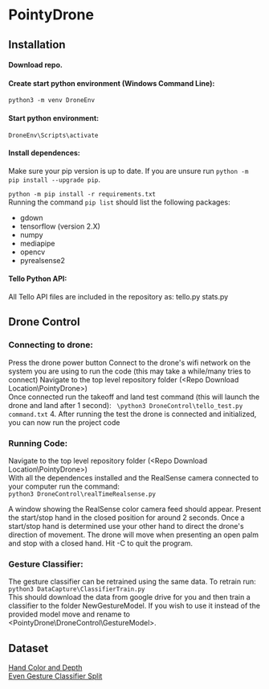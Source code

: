# PointyDrone

## Installation
#### Download repo.  

#### Create start python environment (Windows Command Line):  
`python3 -m venv DroneEnv` 
 
#### Start python environment:  
`DroneEnv\Scripts\activate`

#### Install dependences:
Make sure your pip version is up to date. 
If you are unsure run `python -m pip install --upgrade pip`.  

`python -m pip install -r requirements.txt`  
Running the command `pip list` should list the following packages:
- gdown
- tensorflow (version 2.X)
- numpy
- mediapipe
- opencv
- pyrealsense2

#### Tello Python API:
All Tello API files are included in the repository as:
tello.py
stats.py

## Drone Control  
### Connecting to drone:  
Press the drone power button
Connect to the drone's wifi network on the system you are using to run the code (this may take a while/many tries to connect)
Navigate to the top level repository folder (<Repo Download Location\PointyDrone>)  
Once connected run the takeoff and land test command (this will launch the drone and land after 1 second):
` \python3 DroneControl\tello_test.py command.txt`
4. After running the test the drone is connected and initialized, you can now run the project code

### Running Code:
Navigate to the top level repository folder (<Repo Download Location\PointyDrone>)  
With all the dependences installed and the RealSense camera connected to your computer run the command:  
`python3 DroneControl\realTimeRealsense.py`  

A window showing the RealSense color camera feed should appear.
Present the start/stop hand in the closed position for around 2 seconds.
Once a start/stop hand is determined use your other hand to direct the drone's direction of movement.
The drone will move when presenting an open palm and stop with a closed hand.
Hit <Ctrl>-C to quit the program.

### Gesture Classifier:
The gesture classifier can be retrained using the same data. To retrain run:
`python3 DataCapture\ClassifierTrain.py`  
This should download the data from google drive for you and then train a classifier to the folder NewGestureModel.
If you wish to use it instead of the provided model move and rename <NewGestureModel> to <PointyDrone\DroneControl\GestureModel>.  

## Dataset
[Hand Color and Depth](https://drive.google.com/file/d/1N4l7Ax8bJIYAU9kMngCyPIFolyyoDq0G/view?usp=sharing)  
[Even Gesture Classifier Split](https://drive.google.com/file/d/1LO09E76gO0XLZo1u_siOlfkxZ-gcqmTj/view?usp=sharing)  

